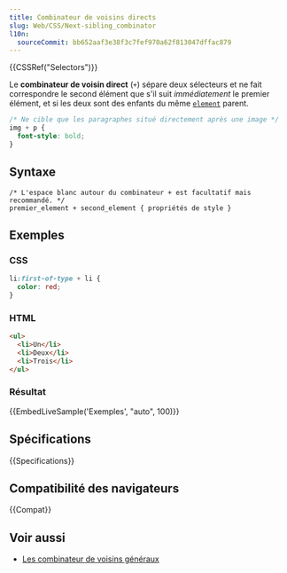 ```yaml
---
title: Combinateur de voisins directs
slug: Web/CSS/Next-sibling_combinator
l10n:
  sourceCommit: bb652aaf3e38f3c7fef970a62f813047dffac879
---
```


{{CSSRef("Selectors")}}

Le **combinateur de voisin direct** (`+`) sépare deux sélecteurs et ne fait correspondre le second élément que s'il suit _immédiatement_ le premier élément, et si les deux sont des enfants du même [`element`](/fr/docs/Web/API/Element) parent.

```css
/* Ne cible que les paragraphes situé directement après une image */
img + p {
  font-style: bold;
}
```

## Syntaxe

```css-nolint
/* L'espace blanc autour du combinateur + est facultatif mais recommandé. */
premier_element + second_element { propriétés de style }
```

## Exemples

### CSS

```css
li:first-of-type + li {
  color: red;
}
```

### HTML

```html
<ul>
  <li>Un</li>
  <li>Deux</li>
  <li>Trois</li>
</ul>
```

### Résultat

{{EmbedLiveSample('Exemples', "auto", 100)}}

## Spécifications

{{Specifications}}

## Compatibilité des navigateurs

{{Compat}}

## Voir aussi

- [Les combinateur de voisins généraux](/fr/docs/Web/CSS/Subsequent-sibling_combinator)
